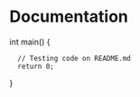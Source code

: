 Documentation
=============

  int main() {
  
      // Testing code on README.md
      return 0;
  }
